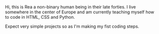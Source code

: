Hi, this is Rea a non-binary human being in their late forties. I live somewhere in the center of Europe and am currently teaching myself how to code in HTML, CSS and Python. 

Expect very simple projects so as I'm making my fist coding steps. 

<!---
hen-codes/hen-codes is a ✨ special ✨ repository because its `README.md` (this file) appears on your GitHub profile.
You can click the Preview link to take a look at your changes.
--->
